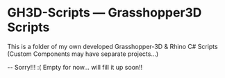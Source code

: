 # GH3D-Scripts — Grasshopper3D Scripts
This is a folder of my own developed Grasshopper-3D & Rhino C# Scripts (Custom Components may have separate projects...)

-- Sorry!!! :( Empty for now... will fill it up soon!!
